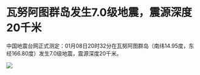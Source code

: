 # 瓦努阿图群岛发生7.0级地震，震源深度20千米

中国地震台网正式测定：01月08日20时32分在瓦努阿图群岛（南纬14.95度，东经166.80度）发生7.0级地震，震源深度20千米。

![](https://inews.gtimg.com/newsapp_bt/0/15600614730/1000)

